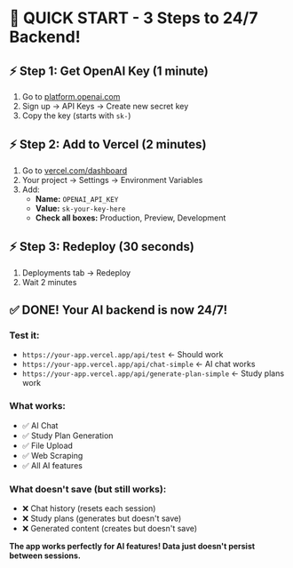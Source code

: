 # 🚀 QUICK START - 3 Steps to 24/7 Backend!

## ⚡ Step 1: Get OpenAI Key (1 minute)
1. Go to [platform.openai.com](https://platform.openai.com)
2. Sign up → API Keys → Create new secret key
3. Copy the key (starts with `sk-`)

## ⚡ Step 2: Add to Vercel (2 minutes)
1. Go to [vercel.com/dashboard](https://vercel.com/dashboard)
2. Your project → Settings → Environment Variables
3. Add:
   - **Name:** `OPENAI_API_KEY`
   - **Value:** `sk-your-key-here`
   - **Check all boxes:** Production, Preview, Development

## ⚡ Step 3: Redeploy (30 seconds)
1. Deployments tab → Redeploy
2. Wait 2 minutes

## ✅ DONE! Your AI backend is now 24/7!

### Test it:
- `https://your-app.vercel.app/api/test` ← Should work
- `https://your-app.vercel.app/api/chat-simple` ← AI chat works
- `https://your-app.vercel.app/api/generate-plan-simple` ← Study plans work

### What works:
- ✅ AI Chat
- ✅ Study Plan Generation  
- ✅ File Upload
- ✅ Web Scraping
- ✅ All AI features

### What doesn't save (but still works):
- ❌ Chat history (resets each session)
- ❌ Study plans (generates but doesn't save)
- ❌ Generated content (creates but doesn't save)

**The app works perfectly for AI features! Data just doesn't persist between sessions.**
